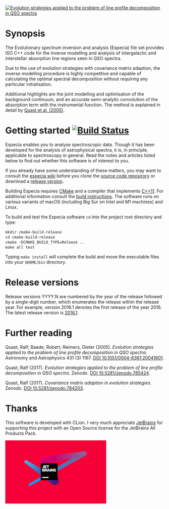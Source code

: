 <a href="https://doi.org/10.5281/zenodo.785424"><img src="https://zenodo.org/record/4587314/files/fit.gif" alt="Evolution strategies applied to the problem of line profile decomposition in QSO spectra"></a>

# Synopsis

The Evolutionary spectrum inversion and analysis (Especia) file set provides ISO C++ code for the inverse modelling and
analysis of intergalactic and interstellar absorption line regions seen in QSO spectra.

Due to the use of evolution strategies with covariance matrix adaption, the inverse modelling procedure is highly
competitive and capable of calculating the optimal spectral decomposition without requiring any particular
initialisation.

Additional highlights are the joint modelling and optimisation of the background continuum, and an accurate
semi-analytic convolution of the absorption term with the instrumental function. The method is explained in detail by
[Quast et al. (2005)](http://dx.doi.org/10.1051/0004-6361:20041601).

# Getting started [![Build Status](https://travis-ci.org/octoflar/especia.svg?branch=master)](https://travis-ci.org/octoflar/especia)

Especia enables you to analyse spectroscopic data. Though it has been developed for the analysis of astrophysical
spectra, it is, in principle, applicable to spectroscopy in general. Read the notes and articles listed below to find
out whether this software is of interest to you.

If you already have some understanding of these matters, you may want to consult the
[especia wiki](https://github.com/octoflar/especia/wiki)
before you clone the [source code reposirory](https://github.com/octoflar/especia)
or download a [release version](https://github.com/octoflar/especia/releases).

Building Especia requires [CMake](https://cmake.org) and a compiler that implements
[C++11](https://en.wikipedia.org/wiki/C%2B%2B11). For additional information consult
the [build instructions](https://github.com/octoflar/especia/wiki/Build-instructions). The software runs on various
variants of macOS (including Big Sur on Intel and M1 machines) and Linux.

To build and test the Especia software `cd` into the project root directory and type:

    mkdir cmake-build-release
    cd cmake-build-release
    cmake -DCMAKE_BUILD_TYPE=Release ..
    make all test

Typing `make install` will complete the build and move the executable files into your
`$HOME/bin` directory.

# Release versions

Release versions YYYY.N are numbered by the year of the release followed by a single-digit number, which enumerates the
release within the release year. For example, version 2016.1 denotes the first release of the year 2016. The latest
release version is [2016.1](https://github.com/octoflar/especia/releases/tag/2016.1).

# Further reading

Quast, Ralf; Baade, Robert; Reimers, Dieter (2005). *Evolution strategies applied to the problem of line profile
decomposition in QSO spectra.*
Astronomy and Astrophysics 431 (3) 1167. [DOI 10.1051/0004-6361:20041601](http://doi.org/10.1051/0004-6361:20041601).

Quast, Ralf (2017). *Evolution strategies applied to the problem of line profile decomposition in QSO spectra.*
Zenodo. [DOI 10.5281/zenodo.785424](https://doi.org/10.5281/zenodo.785424).

Quast, Ralf (2017). *Covariance matrix adaption in evolution strategies.*
Zenodo. [DOI 10.5281/zenodo.784203](https://doi.org/10.5281/zenodo.784203).

# Thanks

This software is developed with CLion. I very much appreciate [JetBrains](https://jb.gg/OpenSource)
for supporting this project with an Open Source license for the JetBrains All Products Pack.

<a href="https://jb.gg/OpenSource"><img height="200" src="assets/img/jb4-crimson.png" alt="JetBrains logo"></a>